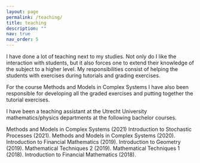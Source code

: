 ```yaml
---
layout: page
permalink: /teaching/
title: teaching
description: ""
nav: true
nav_order: 5
---
```



I have done a lot of teaching next to my studies. Not only do I like the interaction with students, but it also forces one to extend their knowledge of the subject to a higher level. My responsibilities consist of helping the students with exercises during tutorials and grading exercises. 

For the course Methods and Models in Complex Systems I have also been responsible for developing all the graded exercises and putting together the tutorial exercises.

I have been a teaching assistant at the Utrecht University mathematics/physics departments at the
following bachelor courses.

Methods and Models in Complex Systems (2021)
Introduction to Stochastic Processes (2021).
Methods and Models in Complex Systems (2020).
Introduction to Financial Mathematics (2019).
Introduction to Geometry (2019).
Mathematical Techniques 2 (2019).
Mathematical Techniques 1 (2018).
Introduction to Financial Mathematics (2018).


